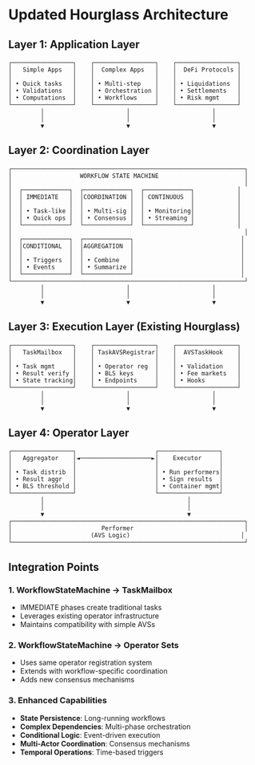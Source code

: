 # Updated Hourglass Architecture

## Layer 1: Application Layer
```
┌─────────────────┐    ┌─────────────────┐    ┌─────────────────┐
│   Simple Apps   │    │  Complex Apps   │    │  DeFi Protocols │
│                 │    │                 │    │                 │
│ • Quick tasks   │    │ • Multi-step    │    │ • Liquidations  │
│ • Validations   │    │ • Orchestration │    │ • Settlements   │
│ • Computations  │    │ • Workflows     │    │ • Risk mgmt     │
└─────────────────┘    └─────────────────┘    └─────────────────┘
         │                       │                       │
         │                       │                       │
         ▼                       ▼                       ▼
```

## Layer 2: Coordination Layer
```
┌─────────────────────────────────────────────────────────────────┐
│                   WORKFLOW STATE MACHINE                        │
│                                                                 │
│  ┌─────────────┐  ┌─────────────┐  ┌─────────────┐            │
│  │ IMMEDIATE   │  │COORDINATION │  │ CONTINUOUS  │            │
│  │             │  │             │  │             │            │
│  │ • Task-like │  │ • Multi-sig │  │ • Monitoring│            │
│  │ • Quick ops │  │ • Consensus │  │ • Streaming │            │
│  └─────────────┘  └─────────────┘  └─────────────┘            │
│                                                                 │
│  ┌─────────────┐  ┌─────────────┐                              │
│  │CONDITIONAL  │  │AGGREGATION  │                              │
│  │             │  │             │                              │
│  │ • Triggers  │  │ • Combine   │                              │
│  │ • Events    │  │ • Summarize │                              │
│  └─────────────┘  └─────────────┘                              │
└─────────────────────────────────────────────────────────────────┘
         │                       │                       │
         │                       │                       │
         ▼                       ▼                       ▼
```

## Layer 3: Execution Layer (Existing Hourglass)
```
┌─────────────────┐    ┌─────────────────┐    ┌─────────────────┐
│   TaskMailbox   │    │ TaskAVSRegistrar│    │  AVSTaskHook    │
│                 │    │                 │    │                 │
│ • Task mgmt     │    │ • Operator reg  │    │ • Validation    │
│ • Result verify │    │ • BLS keys      │    │ • Fee markets   │
│ • State tracking│    │ • Endpoints     │    │ • Hooks         │
└─────────────────┘    └─────────────────┘    └─────────────────┘
         │                       │                       │
         │                       │                       │
         ▼                       ▼                       ▼
```

## Layer 4: Operator Layer
```
┌─────────────────┐                      ┌─────────────────┐
│   Aggregator    │◄────────────────────►│    Executor     │
│                 │                      │                 │
│ • Task distrib  │                      │ • Run performers│
│ • Result aggr   │                      │ • Sign results  │
│ • BLS threshold │                      │ • Container mgmt│
└─────────────────┘                      └─────────────────┘
         │                                        │
         │                                        │
         ▼                                        ▼
┌─────────────────────────────────────────────────────────────────┐
│                         Performer                               │
│                      (AVS Logic)                               │
└─────────────────────────────────────────────────────────────────┘
```

## Integration Points

### 1. WorkflowStateMachine → TaskMailbox
- IMMEDIATE phases create traditional tasks
- Leverages existing operator infrastructure
- Maintains compatibility with simple AVSs

### 2. WorkflowStateMachine → Operator Sets  
- Uses same operator registration system
- Extends with workflow-specific coordination
- Adds new consensus mechanisms

### 3. Enhanced Capabilities
- **State Persistence**: Long-running workflows
- **Complex Dependencies**: Multi-phase orchestration  
- **Conditional Logic**: Event-driven execution
- **Multi-Actor Coordination**: Consensus mechanisms
- **Temporal Operations**: Time-based triggers
